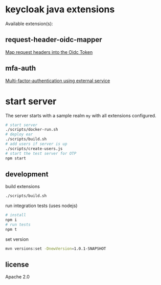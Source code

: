 # keycloak java extensions

Available extension(s):

## request-header-oidc-mapper

[Map request headers into the Oidc Token](./request-header-oidc-mapper/docs/README.md)

## mfa-auth

[Multi-factor-authentication using external service](./mfa-auth/docs/README.md)

# start server

The server starts with a sample realm `my` with all extensions configured.

```sh
# start server
./scripts/docker-run.sh
# deploy ear 
./scripts/build.sh
# add users if server is up
./scripts/create-users.js
# start the test server for OTP
npm start
```

## development

build extensions
```sh
./scripts/build.sh
```

run integration tests (uses nodejs) 
```sh
# install
npm i 
# run tests
npm t
```

set version
```sh
mvn versions:set -DnewVersion=1.0.1-SNAPSHOT
```

## license

Apache 2.0
